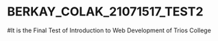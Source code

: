 # BERKAY_COLAK_21071517_TEST2

#It is the Final Test of Introduction to Web Development of Trios College
